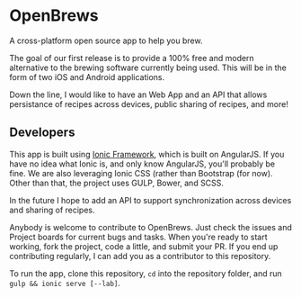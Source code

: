 # OpenBrews
A cross-platform open source app to help you brew.

The goal of our first release is to provide a 100% free and modern alternative
to the brewing software currently being used. This will be in the form of two
iOS and Android applications.

Down the line, I would like to have an Web App and an API that allows
persistance of recipes across devices, public sharing of recipes, and more!

## Developers
This app is built using [Ionic Framework](http://ionicframework.com/), which is
built on AngularJS. If you have no idea what Ionic is, and only know AngularJS,
you'll probably be fine. We are also leveraging Ionic CSS (rather than
Bootstrap (for now). Other than that, the project uses GULP, Bower, and SCSS.

In the future I hope to add an API to support synchronization across devices and
sharing of recipes.

Anybody is welcome to contribute to OpenBrews. Just check the issues and Project
boards for current bugs and tasks. When you're ready to start working, fork the
project, code a little, and submit your PR. If you end up contributing regularly,
I can add you as a contributor to this repository.

To run the app, clone this repository, `cd` into the repository folder, and run
`gulp && ionic serve [--lab]`.
